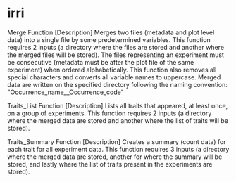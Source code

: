 # irri

Merge Function
[Description]
Merges two files (metadata and plot level data) into a single file by some
predetermined variables. This function requires 2 inputs (a directory where the 
files are stored and another where the merged files will be stored). The files 
representing an experiment must be consecutive (metadata must be after the plot
file of the same experiment) when ordered alphabetically. This function also 
removes all special characters and converts all variable names to uppercase. 
Merged data are written on the specified directory following the naming
convention: "Occurrence_name__Occurrence_code"

Traits_List Function
[Description]
Lists all traits that appeared, at least once, on a group of experiments. This
function requires 2 inputs (a directory where the merged data are stored and
another where the list of traits will be stored). 

Traits_Summary Function
[Description]
Creates a summary (count data) for each trait for all experiment data. This
function requires 3 inputs (a directory where the merged data are stored,
another for where the summary will be stored, and lastly where the list of 
traits present in the experiments are stored). 
